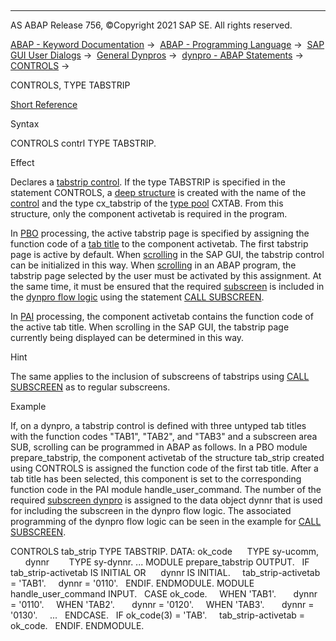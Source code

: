   

* * *

AS ABAP Release 756, ©Copyright 2021 SAP SE. All rights reserved.

[ABAP - Keyword Documentation](javascript:call_link\('abenabap.htm'\)) →  [ABAP - Programming Language](javascript:call_link\('abenabap_reference.htm'\)) →  [SAP GUI User Dialogs](javascript:call_link\('abenabap_screens.htm'\)) →  [General Dynpros](javascript:call_link\('abenabap_dynpros.htm'\)) →  [dynpro - ABAP Statements](javascript:call_link\('abenabap_dynpros_abap_statements.htm'\)) →  [CONTROLS](javascript:call_link\('abapcontrols.htm'\)) → 

CONTROLS, TYPE TABSTRIP

[Short Reference](javascript:call_link\('abapcontrols_shortref.htm'\))

Syntax

CONTROLS contrl TYPE TABSTRIP.

Effect

Declares a [tabstrip control](javascript:call_link\('abentabstrip_control_glosry.htm'\) "Glossary Entry"). If the type TABSTRIP is specified in the statement CONTROLS, a [deep structure](javascript:call_link\('abendeep_structure_glosry.htm'\) "Glossary Entry") is created with the name of the [control](javascript:call_link\('abencontrol_glosry.htm'\) "Glossary Entry") and the type cx\_tabstrip of the [type pool](javascript:call_link\('abentype_pool_glosry.htm'\) "Glossary Entry") CXTAB. From this structure, only the component activetab is required in the program.

In [PBO](javascript:call_link\('abenpbo_glosry.htm'\) "Glossary Entry") processing, the active tabstrip page is specified by assigning the function code of a [tab title](javascript:call_link\('abentab_title_glosry.htm'\) "Glossary Entry") to the component activetab. The first tabstrip page is active by default. When [scrolling](javascript:call_link\('abendynp_subscreens.htm'\)) in the SAP GUI, the tabstrip control can be initialized in this way. When [scrolling](javascript:call_link\('abendynp_subscreens.htm'\)) in an ABAP program, the tabstrip page selected by the user must be activated by this assignment. At the same time, it must be ensured that the required [subscreen](javascript:call_link\('abensubscreen_glosry.htm'\) "Glossary Entry") is included in the [dynpro flow logic](javascript:call_link\('abendynpro_flow_logic_glosry.htm'\) "Glossary Entry") using the statement [CALL SUBSCREEN](javascript:call_link\('dynpcall.htm'\)).

In [PAI](javascript:call_link\('abenpai_glosry.htm'\) "Glossary Entry") processing, the component activetab contains the function code of the active tab title. When scrolling in the SAP GUI, the tabstrip page currently being displayed can be determined in this way.

Hint

The same applies to the inclusion of subscreens of tabstrips using [CALL SUBSCREEN](javascript:call_link\('dynpcall.htm'\)) as to regular subscreens.

Example

If, on a dynpro, a tabstrip control is defined with three untyped tab titles with the function codes "TAB1", "TAB2", and "TAB3" and a subscreen area SUB, scrolling can be programmed in ABAP as follows. In a PBO module prepare\_tabstrip, the component activetab of the structure tab\_strip created using CONTROLS is assigned the function code of the first tab title. After a tab title has been selected, this component is set to the corresponding function code in the PAI module handle\_user\_command. The number of the required [subscreen dynpro](javascript:call_link\('abensubscreen_dynpro_glosry.htm'\) "Glossary Entry") is assigned to the data object dynnr that is used for including the subscreen in the dynpro flow logic. The associated programming of the dynpro flow logic can be seen in the example for [CALL SUBSCREEN](javascript:call_link\('dynpcall.htm'\)).

CONTROLS tab\_strip TYPE TABSTRIP.
DATA: ok\_code      TYPE sy-ucomm,
      dynnr        TYPE sy-dynnr.
...
MODULE prepare\_tabstrip OUTPUT.
  IF tab\_strip-activetab IS INITIAL OR
     dynnr IS INITIAL.
    tab\_strip-activetab = 'TAB1'.
    dynnr = '0110'.
  ENDIF.
ENDMODULE.
MODULE handle\_user\_command INPUT.
  CASE ok\_code.
    WHEN 'TAB1'.
      dynnr = '0110'.
    WHEN 'TAB2'.
      dynnr = '0120'.
    WHEN 'TAB3'.
      dynnr = '0130'.
    ...
  ENDCASE.
  IF ok\_code(3) = 'TAB'.
    tab\_strip-activetab = ok\_code.
  ENDIF.
ENDMODULE.